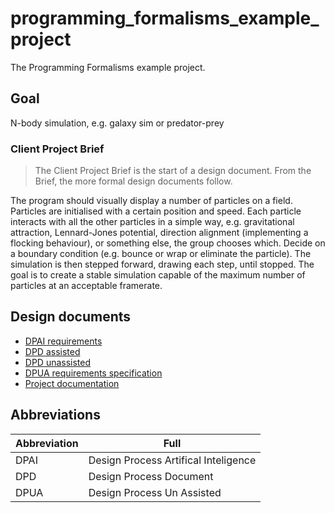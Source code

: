 # programming_formalisms_example_project

The Programming Formalisms example project.

## Goal

N-body simulation, e.g. galaxy sim or predator-prey

### Client Project Brief

> The Client Project Brief is the start of a design document.
> From the Brief, the more formal design documents follow.

The program should visually display a number of particles on a field. 
Particles are initialised with a certain position and speed. 
Each particle interacts with all the other particles in a simple way, 
e.g. gravitational attraction, Lennard-Jones potential, 
direction alignment (implementing a flocking behaviour), 
or something else, the group chooses which. 
Decide on a boundary condition (e.g. bounce or wrap or eliminate the particle). 
The simulation is then stepped forward, drawing each step, until stopped. 
The goal is to create a stable simulation capable 
of the maximum number of particles at an acceptable framerate.

## Design documents

 * [DPAI requirements](DPAI_requirements.md)
 * [DPD assisted](DPD_assisted.md)
 * [DPD unassisted](DPD_unassisted.md)
 * [DPUA requirements specification](DPUA_requirementspecification.md)
 * [Project documentation](Example_project_designProcessDocumentation.md)

## Abbreviations

Abbreviation|Full
------------|------------------------------------
DPAI        |Design Process Artifical Inteligence 
DPD         |Design Process Document
DPUA        |Design Process Un Assisted
